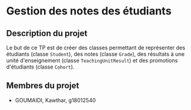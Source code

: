 # Gestion des notes des étudiants

## Description du projet

Le but de ce TP est de créer des classes permettant de représenter des étudiants (classe `Student`), des notes (classe `Grade`), des résultats à une unité d'enseignement (classe `TeachingUnitResult`) et des promotions d'étudiants (classe `Cohort`).

## Membres du projet

- GOUMAIDI, Kawthar, g18012540

